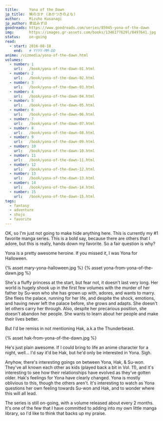 ```yaml
---
title:     Yona of the Dawn
jp_title:  暁のヨナ (あかつきのよな)
author:    Mizuho Kusanagi
jp_author: 草凪みずほ 
goodreads: https://www.goodreads.com/series/85945-yona-of-the-dawn
img:       https://images.gr-assets.com/books/1346177629l/8497641.jpg
status:    on-going
read:
  - start: 2016-08-18 
    end:   # YYYY-MM-DD
anime: /vizmedia/yona-of-the-dawn.html
volumes: 
  - number: 1
    url:   /book/yona-of-the-dawn-01.html
  - number: 2
    url:   /book/yona-of-the-dawn-02.html
  - number: 3
    url:   /book/yona-of-the-dawn-03.html
  - number: 4
    url:   /book/yona-of-the-dawn-04.html
  - number: 5
    url:   /book/yona-of-the-dawn-05.html
  - number: 6
    url:   /book/yona-of-the-dawn-06.html
  - number: 7
    url:   /book/yona-of-the-dawn-07.html
  - number: 8
    url:   /book/yona-of-the-dawn-08.html
  - number: 9
    url:   /book/yona-of-the-dawn-09.html
  - number: 10
    url:   /book/yona-of-the-dawn-10.html
  - number: 11
    url:   /book/yona-of-the-dawn-11.html
  - number: 12
    url:   /book/yona-of-the-dawn-12.html
  - number: 13
    url:   /book/yona-of-the-dawn-13.html
  - number: 14
    url:   /book/yona-of-the-dawn-14.html
  - number: 15
    url:   /book/yona-of-the-dawn-15.html
tags: 
  - fantasy
  - adventure
  - shojo
  - favorite
---
```


OK, so I'm just not going to make hide anything here. This is currently my #1 favorite manga series. This is a bold say, because there are others that I adore, but this is really, hands down my favorite. So a fair question is why?

Yona is a pretty awesome heroine. If you missed it, I was Yona for Halloween.

<div class="img-inline">
{% asset mary-yona-halloween.jpg %}
{% asset yona-from-yona-of-the-dawn.jpg %}
</div>

She's a fluffy princess at the start, but fear not, it doesn't last very long. Her world is hugely shook up in the first few volumes with the murder of her father by Su-won who she has grown up with, adores, and wants to marry. She flees the palace, running for her life, and despite the shock, emotions, and having never left the palace before, she grows and adapts. She doesn't let others carry her through. Also, despite her precarious position, she doesn't abandon her people. She wants to learn about her people and make their lives better.

But I'd be remiss in not mentioning Hak, a.k.a the Thunderbeast. 

{% asset hak-from-yona-of-the-dawn.jpg %}

He's just plain awesome. If I could bring to life an anime character for a night, well... I'd say it'd be Hak, but he'd only be interested in Yona. Sigh. 

Anyhow, there's interesting goings on between Yona, Hak, & Su-won. They've all known each other as kids (played back a bit in Vol. 11), and it's interesting to see how their relationships have evolved as they've gotten older. Hak's feelings for Yona have clearly changed. Yona is mostly oblivious to this, though the others aren't. It's interesting to watch as Yona questions her own feeling towards Su-won and Hak, and to wonder where this will all lead.

The series is still on-going, with a volume released about every 2 months. It's one of the few that I have committed to adding into my own little manga library, so I'd like to think that backs up my praise. 
